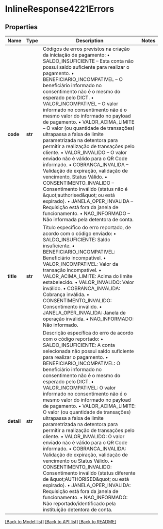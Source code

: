 # InlineResponse4221Errors

## Properties
Name | Type | Description | Notes
------------ | ------------- | ------------- | -------------
**code** | **str** | Códigos de erros previstos na criação da iniciação de pagamento:   • SALDO_INSUFICIENTE – Esta conta não possui saldo suficiente para realizar o pagamento.   • BENEFICIARIO_INCOMPATIVEL – O beneficiário informado no consentimento não é o mesmo do esperado pelo DICT.   • VALOR_INCOMPATIVEL – O valor informado no consentimento não é o mesmo valor do informado no payload de pagamento.   • VALOR_ACIMA_LIMITE – O valor (ou quantidade de transações) ultrapassa a faixa de limite parametrizada na detentora para permitir a realização de transações pelo cliente.   • VALOR_INVALIDO – O valor enviado não é válido para o QR Code informado.   • COBRANCA_INVALIDA – Validação de expiração, validação de vencimento, Status Válido.   • CONSENTIMENTO_INVALIDO – Consentimento inválido (status não é \&quot;authorised\&quot; ou está expirado).   • JANELA_OPER_INVALIDA – Requisição está fora da janela de funcionamento.   • NAO_INFORMADO – Não informada pela detentora de conta.    | 
**title** | **str** | Título específico do erro reportado, de acordo com o código enviado:   • SALDO_INSUFICIENTE: Saldo insuficiente.   • BENEFICIARIO_INCOMPATIVEL: Beneficiário incompatível.   • VALOR_INCOMPATIVEL: Valor da transação incompatível.   • VALOR_ACIMA_LIMITE: Acima do limite estabelecido.   • VALOR_INVALIDO: Valor inválido.   • COBRANCA_INVALIDA: Cobrança inválida.   • CONSENTIMENTO_INVALIDO: Consentimento inválido.   • JANELA_OPER_INVALIDA: Janela de operação inválida.   • NAO_INFORMADO: Não informado.    | 
**detail** | **str** | Descrição específica do erro de acordo com o código reportado:   • SALDO_INSUFICIENTE: A conta selecionada não possui saldo suficiente para realizar o pagamento.   • BENEFICIARIO_INCOMPATIVEL: O beneficiário informado no consentimento não é o mesmo do esperado pelo DICT.   • VALOR_INCOMPATIVEL: O valor informado no consentimento não é o mesmo valor do informado no payload de pagamento.   • VALOR_ACIMA_LIMITE: O valor (ou quantidade de transações) ultrapassa a faixa de limite parametrizada na detentora para permitir a realização de transações pelo cliente.   • VALOR_INVALIDO: O valor enviado não é válido para o QR Code informado.   • COBRANCA_INVALIDA: Validação de expiração, validação de vencimento ou Status Válido.   • CONSENTIMENTO_INVALIDO: Consentimento inválido (status diferente de \&quot;AUTHORISED\&quot; ou está expirado).   • JANELA_OPER_INVALIDA: Requisição está fora da janela de funcionamento.   • NAO_INFORMADO: Não reportado/identificado pela instituição detentora de conta.    | 

[[Back to Model list]](../README.md#documentation-for-models) [[Back to API list]](../README.md#documentation-for-api-endpoints) [[Back to README]](../README.md)

